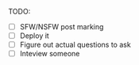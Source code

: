 TODO:

- [ ] SFW/NSFW post marking
- [ ] Deploy it
- [ ] Figure out actual questions to ask
- [ ] Inteview someone
